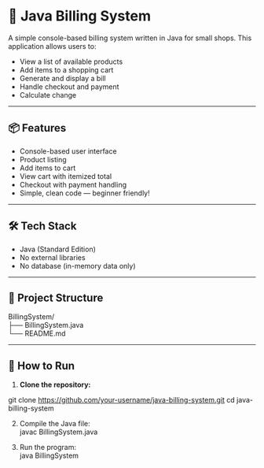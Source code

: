 # 🧾 Java Billing System

A simple console-based billing system written in Java for small shops. This application allows users to:

- View a list of available products
- Add items to a shopping cart
- Generate and display a bill
- Handle checkout and payment
- Calculate change

---

## 📦 Features

- Console-based user interface
- Product listing
- Add items to cart
- View cart with itemized total
- Checkout with payment handling
- Simple, clean code — beginner friendly!

---

## 🛠️ Tech Stack

- Java (Standard Edition)
- No external libraries
- No database (in-memory data only)

---
## 🧱 Project Structure

BillingSystem/<br>
├── BillingSystem.java<br>
└── README.md<br>


---

## 🚀 How to Run

1. **Clone the repository:**

git clone https://github.com/your-username/java-billing-system.git
cd java-billing-system

2. Compile the Java file:<br>
javac BillingSystem.java





4. Run the program:<br>
java BillingSystem



